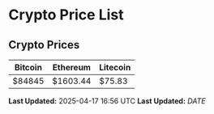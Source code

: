 # Crypto Price List

## Crypto Prices
| Bitcoin | Ethereum | Litecoin |
| ------- | -------- | -------- |
| $84845 | $1603.44 | $75.83 |
**Last Updated:** 2025-04-17 16:56 UTC
**Last Updated:** $DATE$
